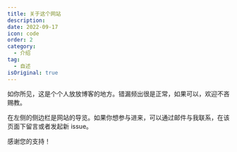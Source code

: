```yaml
---
title: 关于这个网站
description:  
date: 2022-09-17
icon: code
order: 2
category:
  - 介绍
tag:
  - 自述	
isOriginal: true
---
```

如你所见，这是个个人放放博客的地方。错漏频出很是正常，如果可以，欢迎不吝赐教。

在左侧的侧边栏是网站的导览。如果你想参与进来，可以通过邮件与我联系，在该页面下留言或者发起新 issue。

感谢您的支持！